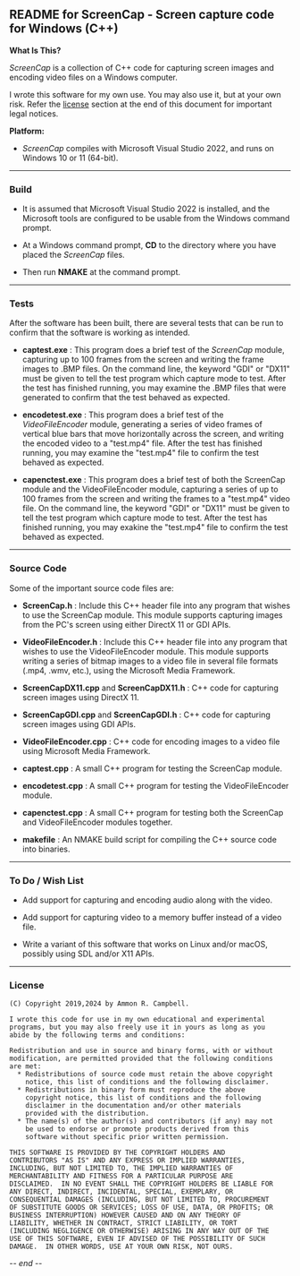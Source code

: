 ## README for ScreenCap - Screen capture code for Windows (C++)

**What Is This?**

*ScreenCap* is a collection of C++ code for capturing screen
images and encoding video files on a Windows computer.  

I wrote this software for my own use.  You may also use it, but
at your own risk.  Refer the [license](#tagLicense) section at
the end of this document for important legal notices.  

**Platform:**

* *ScreenCap* compiles with Microsoft Visual Studio 2022, and
runs on Windows 10 or 11 (64-bit).  

---
<a name="tagBuild"></a>

### Build

* It is assumed that Microsoft Visual Studio 2022 is installed,
and the Microsoft tools are configured to be usable from the
Windows command prompt.  

* At a Windows command prompt, **CD** to the directory where you
have placed the *ScreenCap* files.  

* Then run **NMAKE** at the command prompt.

---
<a name="tagTests"></a>

### Tests

After the software has been built, there are several tests that
can be run to confirm that the software is working as intended. 

* **captest.exe** :  This program does a brief test of the
*ScreenCap* module, capturing up to 100 frames from the screen
and writing the frame images to .BMP files.  On the command
line, the keyword "GDI" or "DX11" must be given to tell the test
program which capture mode to test.  After the test has finished
running, you may examine the .BMP files that were generated to
confirm that the test behaved as expected.  

* **encodetest.exe** :  This program does a brief test of the
*VideoFileEncoder* module, generating a series of video frames
of vertical blue bars that move horizontally across the screen,
and writing the encoded video to a "test.mp4" file.  After the
test has finished running, you may examine the "test.mp4" file
to confirm the test behaved as expected.  

* **capenctest.exe** :  This program does a brief test of both
the ScreenCap module and the VideoFileEncoder module, capturing
a series of up to 100 frames from the screen and writing the
frames to a "test.mp4" video file.  On the command line, the
keyword "GDI" or "DX11" must be given to tell the test program
which capture mode to test.  After the test has finished
running, you may exakine the "test.mp4" file to confirm the test
behaved as expected.  

---
<a name="tagSource"></a>

### Source Code

Some of the important source code files are:

* **ScreenCap.h** :  Include this C++ header file into any
program that wishes to use the ScreenCap module.  This module
supports capturing images from the PC's screen using either
DirectX 11 or GDI APIs.  

* **VideoFileEncoder.h** :  Include this C++ header file into
any program that wishes to use the VideoFileEncoder module. 
This module supports writing a series of bitmap images to a
video file in several file formats (.mp4, .wmv, etc.), using the
Microsoft Media Framework.  

* **ScreenCapDX11.cpp** and **ScreenCapDX11.h** :  C++ code for
capturing screen images using DirectX 11.  

* **ScreenCapGDI.cpp** and **ScreenCapGDI.h** :  C++ code for
capturing screen images using GDI APIs.  

* **VideoFileEncoder.cpp** :  C++ code for encoding images to a
video file using Microsoft Media Framework.  

* **captest.cpp** :  A small C++ program for testing the
ScreenCap module.  

* **encodetest.cpp** :  A small C++ program for testing the
VideoFileEncoder module.  

* **capenctest.cpp** :  A small C++ program for testing both the
ScreenCap and VideoFileEncoder modules together.  

* **makefile** :  An NMAKE build script for compiling the C++
source code into binaries.  

---
<a name="tagToDo"></a>

### To Do / Wish List

* Add support for capturing and encoding audio along with the
video.  

* Add support for capturing video to a memory buffer instead
of a video file.

* Write a variant of this software that works on Linux and/or
macOS, possibly using SDL and/or X11 APIs. 

---
<a name="tagLicense"></a>

### License

```
(C) Copyright 2019,2024 by Ammon R. Campbell.

I wrote this code for use in my own educational and experimental
programs, but you may also freely use it in yours as long as you
abide by the following terms and conditions:

Redistribution and use in source and binary forms, with or without
modification, are permitted provided that the following conditions
are met:
  * Redistributions of source code must retain the above copyright
    notice, this list of conditions and the following disclaimer.
  * Redistributions in binary form must reproduce the above
    copyright notice, this list of conditions and the following
    disclaimer in the documentation and/or other materials
    provided with the distribution.
  * The name(s) of the author(s) and contributors (if any) may not
    be used to endorse or promote products derived from this
    software without specific prior written permission.

THIS SOFTWARE IS PROVIDED BY THE COPYRIGHT HOLDERS AND
CONTRIBUTORS "AS IS" AND ANY EXPRESS OR IMPLIED WARRANTIES,
INCLUDING, BUT NOT LIMITED TO, THE IMPLIED WARRANTIES OF
MERCHANTABILITY AND FITNESS FOR A PARTICULAR PURPOSE ARE
DISCLAIMED.  IN NO EVENT SHALL THE COPYRIGHT HOLDERS BE LIABLE FOR
ANY DIRECT, INDIRECT, INCIDENTAL, SPECIAL, EXEMPLARY, OR
CONSEQUENTIAL DAMAGES (INCLUDING, BUT NOT LIMITED TO, PROCUREMENT
OF SUBSTITUTE GOODS OR SERVICES; LOSS OF USE, DATA, OR PROFITS; OR
BUSINESS INTERRUPTION) HOWEVER CAUSED AND ON ANY THEORY OF
LIABILITY, WHETHER IN CONTRACT, STRICT LIABILITY, OR TORT
(INCLUDING NEGLIGENCE OR OTHERWISE) ARISING IN ANY WAY OUT OF THE
USE OF THIS SOFTWARE, EVEN IF ADVISED OF THE POSSIBILITY OF SUCH
DAMAGE.  IN OTHER WORDS, USE AT YOUR OWN RISK, NOT OURS.  
```

-*- end -*-
